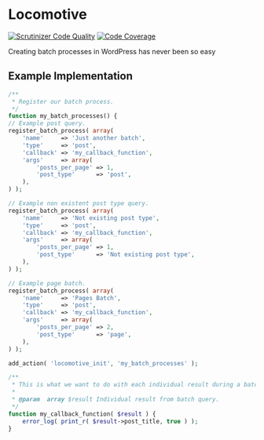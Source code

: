 # Locomotive

[![Scrutinizer Code Quality](https://scrutinizer-ci.com/g/reaktivstudios/locomotive/badges/quality-score.png?b=master&s=86399ae1ed8459dbcaa0c4a5d5e34947d7454cf8)](https://scrutinizer-ci.com/g/reaktivstudios/locomotive/?branch=master) [![Code Coverage](https://scrutinizer-ci.com/g/reaktivstudios/locomotive/badges/coverage.png?b=master&s=656ebaea7636b3882b1834f7226c53327e826bb2)](https://scrutinizer-ci.com/g/reaktivstudios/locomotive/?branch=master)

Creating batch processes in WordPress has never been so easy

## Example Implementation

``` php
/**
 * Register our batch process.
 */
function my_batch_processes() {
// Example post query.
register_batch_process( array(
	'name'     => 'Just another batch',
	'type'     => 'post',
	'callback' => 'my_callback_function',
	'args'     => array(
		'posts_per_page' => 1,
		'post_type'      => 'post',
	),
) );

// Example non existent post type query.
register_batch_process( array(
	'name'     => 'Not existing post type',
	'type'     => 'post',
	'callback' => 'my_callback_function',
	'args'     => array(
		'posts_per_page' => 1,
		'post_type'      => 'Not existing post type',
	),
) );

// Example page batch.
register_batch_process( array(
	'name'     => 'Pages Batch',
	'type'     => 'post',
	'callback' => 'my_callback_function',
	'args'     => array(
		'posts_per_page' => 2,
		'post_type'      => 'page',
	),
) );

add_action( 'locomotive_init', 'my_batch_processes' );

/**
 * This is what we want to do with each individual result during a batch routine/
 *
 * @param  array $result Individual result from batch query.
 */
function my_callback_function( $result ) {
	error_log( print_r( $result->post_title, true ) );
}
```
